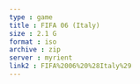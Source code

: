 ```yaml
---
type : game
title : FIFA 06 (Italy)
size : 2.1 G
format : iso
archive : zip
server : myrient
link2 : FIFA%2006%20%28Italy%29
---
```

